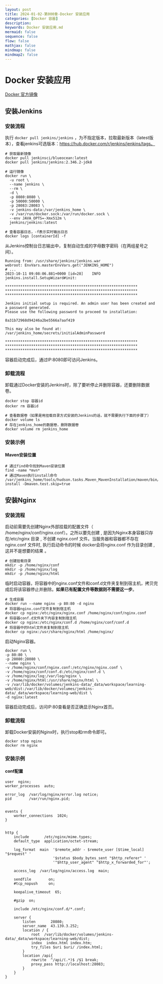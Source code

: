 ```yaml
---
layout: post
title: 2024-01-02-第000章-Docker 安装应用
categories: [Docker 容器]
description: 
keywords: Docker 安装应用.md
mermaid: false
sequence: false
flow: false
mathjax: false
mindmap: false
mindmap2: false
---
```

# Docker 安装应用

[Docker 官方镜像](https://hub.docker.com/)



## 安装Jenkins

### 安装流程

执行 `docker pull jenkins/jenkins` ，为不指定版本，拉取最新版本（latest版本），查看jenkins可选版本：https://hub.docker.com/r/jenkins/jenkins/tags。

```shell
# 获取最新镜像
docker pull jenkinsci/blueocean:latest
docker pull jenkins/jenkins:2.346.2-jdk8

# 运行镜像
docker run \
  -u root \
  --name jenkins \
  --rm \
  -d \
  -p 8080:8080 \
  -p 50000:50000 \
  -p 28083:28083 \
  -v jenkins-data:/var/jenkins_home \
  -v /var/run/docker.sock:/var/run/docker.sock \
  --env JAVA_OPTS=-Xmx512m \
  jenkins/jenkins:latest
  
# 查看容器日志，-f表示实时输出日志
docker logs [containerId] -f
```



从Jenkins控制台日志输出中，复制自动生成的字母数字密码（在两组星号之间）。

```shell
Running from: /usr/share/jenkins/jenkins.war
webroot: EnvVars.masterEnvVars.get("JENKINS_HOME")
# ...
2023-10-11 09:08:06.881+0000 [id=28]    INFO    jenkins.install.SetupWizard#init: 

*************************************************************
*************************************************************
*************************************************************

Jenkins initial setup is required. An admin user has been created and a password generated.
Please use the following password to proceed to installation:

8a31b72968d94246a2be5566a7aaf419

This may also be found at: /var/jenkins_home/secrets/initialAdminPassword

*************************************************************
*************************************************************
*************************************************************
```



容器启动完成后，通过IP:8080即可访问Jenkins。



### 卸载流程

卸载通过Docker安装的Jenkins时，除了要听停止并删除容器，还要删除数据卷。

```shell
docker stop 容器id
docker rm 容器id

# 查看数据卷（如果是用挂载目录方式安装的Jenkins的话，就不需要执行下面的步骤了）
docker volume ls
# 存在jenkins_home的数据卷，删除数据卷
docker volume rm jenkins_home
```



### 安装示例

#### Maven安装位置

```shell
# 通过find命令找到Maven安装位置
find -name *mvn*
# 通过Maven执行install命令
/var/jenkins_home/tools/hudson.tasks.Maven_MavenInstallation/maven/bin/mvn install -Dmaven.test.skip=true
```



## 安装Nginx

### 安装流程

启动前需要先创建Nginx外部挂载的配置文件（ /home/nginx/conf/nginx.conf）。之所以要先创建 , 是因为Nginx本身容器只存在/etc/nginx 目录 , 不创建 nginx.conf 文件。当服务器和容器都不存在 nginx.conf 文件时, 执行启动命令的时候 docker会将nginx.conf 作为目录创建 , 这并不是想要的结果 。

```shell
# 创建挂载目录
mkdir -p /home/nginx/conf
mkdir -p /home/nginx/log
mkdir -p /home/nginx/html
```



临时启动容器，将容器中的nginx.conf文件和conf.d文件夹复制到宿主机，拷贝完成后将该容器停止并删除。**如果已有配置文件等数据则不需要这一步**。

```shell
# 生成容器
docker run --name nginx -p 80:80 -d nginx
# 将容器nginx.conf文件复制到宿主机
docker cp nginx:/etc/nginx/nginx.conf /home/nginx/conf/nginx.conf
# 将容器conf.d文件夹下内容复制到宿主机
docker cp nginx:/etc/nginx/conf.d /home/nginx/conf/conf.d
# 将容器中的html文件夹复制到宿主机
docker cp nginx:/usr/share/nginx/html /home/nginx/
```



启动Nginx容器。

```shell
docker run \
-p 80:80 \
-p 28080:28080 \
--name nginx \
-v /home/nginx/conf/nginx.conf:/etc/nginx/nginx.conf \
-v /home/nginx/conf/conf.d:/etc/nginx/conf.d \
-v /home/nginx/log:/var/log/nginx \
-v /home/nginx/html:/usr/share/nginx/html \
-v /var/lib/docker/volumes/jenkins-data/_data/workspace/learning-web/dist:/var/lib/docker/volumes/jenkins-data/_data/workspace/learning-web/dist \
-d nginx:latest
```



容器启动完成后，访问IP:80查看是否正确显示Nginx首页。



### 卸载流程

卸载Docker安装的Nginx时，执行stop和rm命令即可。

```shell
docker stop nginx
docker rm nginx
```



### 安装示例

#### conf配置

```nginx
user  nginx;
worker_processes  auto;

error_log  /var/log/nginx/error.log notice;
pid        /var/run/nginx.pid;


events {
    worker_connections  1024;
}


http {
    include       /etc/nginx/mime.types;
    default_type  application/octet-stream;

    log_format  main  '$remote_addr - $remote_user [$time_local] "$request" '
                      '$status $body_bytes_sent "$http_referer" '
                      '"$http_user_agent" "$http_x_forwarded_for"';

    access_log  /var/log/nginx/access.log  main;

    sendfile        on;
    #tcp_nopush     on;

    keepalive_timeout  65;

    #gzip  on;

    include /etc/nginx/conf.d/*.conf;

    server {
        listen       28080;
        server_name  43.139.3.252;
        location / {
            root  /var/lib/docker/volumes/jenkins-data/_data/workspace/learning-web/dist;
            index  index.html index.htm;
            try_files $uri $uri/ /index.html;
        }
        location /api{
            rewrite  ^/api/(.*)$ /$1 break;
            proxy_pass http://localhost:28083;
        }
    }
}
```


